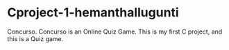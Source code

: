 # Cproject-1-hemanthallugunti
Concurso.
Concurso is an Online Quiz Game.
This is my first C project, and this is a Quiz game.
